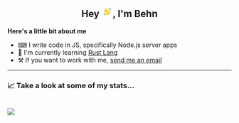 <h2 align=center>Hey <img src="assets/wave.gif" width="25px">, I'm Behn</h2>

**Here's a little bit about me**
- ⌨    I write code in JS, specifically Node.js server apps
- 🌿    I'm currently learning [Rust Lang](https://rust-lang.org)
- ⚒     If you want to work with me, [send me an email](mailto:hello@behn.cc) 

***
### 📈 Take a look at some of my stats...
<br>
<img align="center" src="https://github-readme-stats.vercel.app/api?username=WaitroseDev&count_private=true&theme=radical&show_icons=true" />
